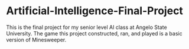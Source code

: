 # Artificial-Intelligence-Final-Project
This is the final project for my senior level AI class at Angelo State University. The game this project constructed, ran, and played is a basic version of Minesweeper.
